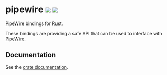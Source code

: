 # pipewire [![](https://img.shields.io/crates/v/pipewire.svg)](https://crates.io/crates/pipewire) [![](https://docs.rs/pipewire/badge.svg)](https://docs.rs/pipewire)

[PipeWire](https://pipewire.org) bindings for Rust.

These bindings are providing a safe API that can be used to interface with
[PipeWire](https://pipewire.org).

## Documentation

See the [crate documentation](https://docs.rs/pipewire/).